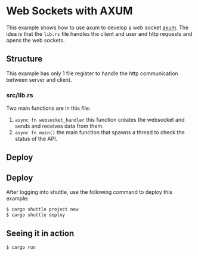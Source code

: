 # Web Sockets with AXUM 
This example shows how to use axum to develop a web socket [axum](https://docs.rs/axum/0.1.1/axum/ws/index.html).
The idea is that the `lib.rs` file handles the client and user and http requests and opens the web sockets.

## Structure
This example has only 1 file register to handle the http communication between server and client.

### src/lib.rs
Two main functions are in this file:
1.  `async fn websocket_handler` this function creates the websocket and sends and receives data from them.
2. `async fn main()` the main function that spawns a thread to check the status of the API.

## Deploy 

## Deploy
After logging into shuttle, use the following command to deploy this example:

```sh
$ cargo shuttle project new
$ cargo shuttle deploy
```

## Seeing it in action

```sh
$ cargo run
```



